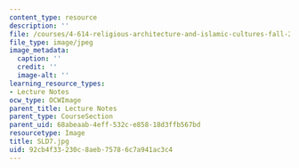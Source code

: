 ```yaml
---
content_type: resource
description: ''
file: /courses/4-614-religious-architecture-and-islamic-cultures-fall-2002/92cb4f33230c8aeb75786c7a941ac3c4_SLD7.jpg
file_type: image/jpeg
image_metadata:
  caption: ''
  credit: ''
  image-alt: ''
learning_resource_types:
- Lecture Notes
ocw_type: OCWImage
parent_title: Lecture Notes
parent_type: CourseSection
parent_uid: 68abeaab-4eff-532c-e858-18d3ffb567bd
resourcetype: Image
title: SLD7.jpg
uid: 92cb4f33-230c-8aeb-7578-6c7a941ac3c4
---
```

